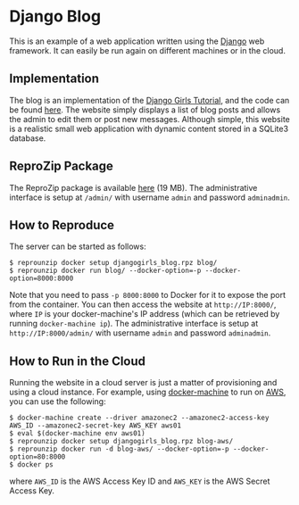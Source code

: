 Django Blog
===========

This is an example of a web application written using the [Django](https://www.djangoproject.com/) web framework. It can easily be run again on different machines or in the cloud.

Implementation
--------------

The blog is an implementation of the [Django Girls Tutorial](http://tutorial.djangogirls.org/en/), and the code can be found [here](https://github.com/remram44/djangogirls-blog-tutorial). The website simply displays a list of blog posts and allows the admin to edit them or post new messages. Although simple, this website is a realistic small web application with dynamic content stored in a SQLite3 database.

ReproZip Package
----------------

The ReproZip package is available [here](https://nyu.box.com/s/nc9ipxmtalj9dy1lbeb0r4xp9s95pc48) (19 MB). The administrative interface is setup at `/admin/` with username `admin` and password `adminadmin`.

How to Reproduce
----------------

The server can be started as follows:

    $ reprounzip docker setup djangogirls_blog.rpz blog/
    $ reprounzip docker run blog/ --docker-option=-p --docker-option=8000:8000

Note that you need to pass `-p 8000:8000` to Docker for it to expose the port from the container. You can then access the website at `http://IP:8000/`, where `IP` is your docker-machine's IP address (which can be retrieved by running `docker-machine ip`). The administrative interface is setup at `http://IP:8000/admin/` with username `admin` and password `adminadmin`.

How to Run in the Cloud
-----------------------

Running the website in a cloud server is just a matter of provisioning and using a cloud instance. For example, using [docker-machine](https://docs.docker.com/machine/) to run on [AWS](https://aws.amazon.com/), you can use the following:

    $ docker-machine create --driver amazonec2 --amazonec2-access-key AWS_ID --amazonec2-secret-key AWS_KEY aws01
    $ eval $(docker-machine env aws01)
    $ reprounzip docker setup djangogirls_blog.rpz blog-aws/
    $ reprounzip docker run -d blog-aws/ --docker-option=-p --docker-option=80:8000 
    $ docker ps

where `AWS_ID` is the AWS Access Key ID and `AWS_KEY` is the AWS Secret Access Key.